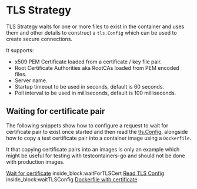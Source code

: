 # TLS Strategy

TLS Strategy waits for one or more files to exist in the container and uses them
and other details to construct a `tls.Config` which can be used to create secure
connections.

It supports:

- x509 PEM Certificate loaded from a certificate / key file pair.
- Root Certificate Authorities aka RootCAs loaded from PEM encoded files.
- Server name.
- Startup timeout to be used in seconds, default is 60 seconds.
- Poll interval to be used in milliseconds, default is 100 milliseconds.

## Waiting for certificate pair

The following snippets show how to configure a request to wait for certificate
pair to exist once started and then read the
[tls.Config](https://pkg.go.dev/crypto/tls#Config), alongside how to copy a test
certificate pair into a container image using a `Dockerfile`.

It that copying certificate pairs into an images is only an example which might
be useful for testing with testcontainers-go and should not be done with
production images.

<!--codeinclude-->
[Wait for certificate](../../../wait/tls_test.go) inside_block:waitForTLSCert
[Read TLS Config](../../../wait/tls_test.go) inside_block:waitTLSConfig
[Dockerfile with certificate](../../../wait/testdata/http/Dockerfile)
<!--/codeinclude-->
